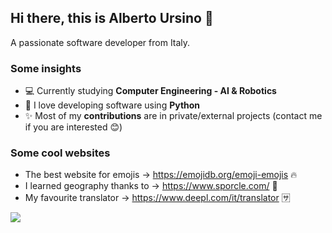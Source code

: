 ## Hi there, this is Alberto Ursino 👋

A passionate software developer from Italy.

### Some insights

- 💻 Currently studying **Computer Engineering - AI & Robotics**
- 🐍 I love developing software using **Python**
- ✨ Most of my **contributions** are in private/external projects (contact me if you are interested 😊)

### Some cool websites

- The best website for emojis -> https://emojidb.org/emoji-emojis 🔥
- I learned geography thanks to -> https://www.sporcle.com/ 🧠
- My favourite translator -> https://www.deepl.com/it/translator 🈂️


![](https://komarev.com/ghpvc/?username=albertoursino&color=blueviolet&style=for-the-badge)

<!--- 
emoji: https://www.webfx.com/tools/emoji-cheat-sheet/
-->
